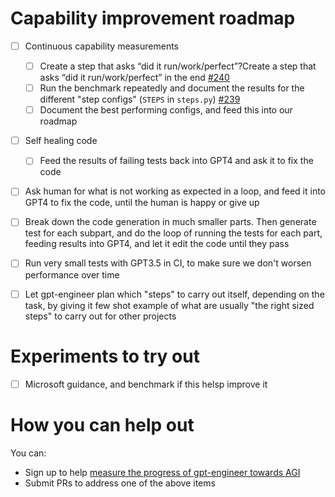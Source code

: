 # Capability improvement roadmap
- [ ] Continuous capability measurements
  - [ ] Create a step that asks “did it run/work/perfect”?Create a step that asks “did it run/work/perfect” in the end [#240](https://github.com/AntonOsika/gpt-engineer/issues/240)
  - [ ] Run the benchmark repeatedly and document the results for the different "step configs" (`STEPS` in `steps.py`) [#239](https://github.com/AntonOsika/gpt-engineer/issues/239)
  - [ ] Document the best performing configs, and feed this into our roadmap
- [ ] Self healing code
  - [ ] Feed the results of failing tests back into GPT4 and ask it to fix the code
- [ ] Ask human for what is not working as expected in a loop, and feed it into
GPT4 to fix the code, until the human is happy or give up
- [ ] Break down the code generation in much smaller parts. Then generate test for
each subpart, and do the loop of running the tests for each part, feeding
results into GPT4, and let it edit the code until they pass
- [ ] Run very small tests with GPT3.5 in CI, to make sure we don't worsen
performance over time
- [ ] Let gpt-engineer plan which "steps" to carry out itself, depending on the
task, by giving it few shot example of what are usually "the right sized steps" to carry
out for other projects


# Experiments to try out
- [ ] Microsoft guidance, and benchmark if this helsp improve it


# How you can help out
You can:
- Sign up to help [measure the progress of gpt-engineer towards AGI](https://forms.gle/TMX68mScyxQUsE6Y9)
- Submit PRs to address one of the above items

